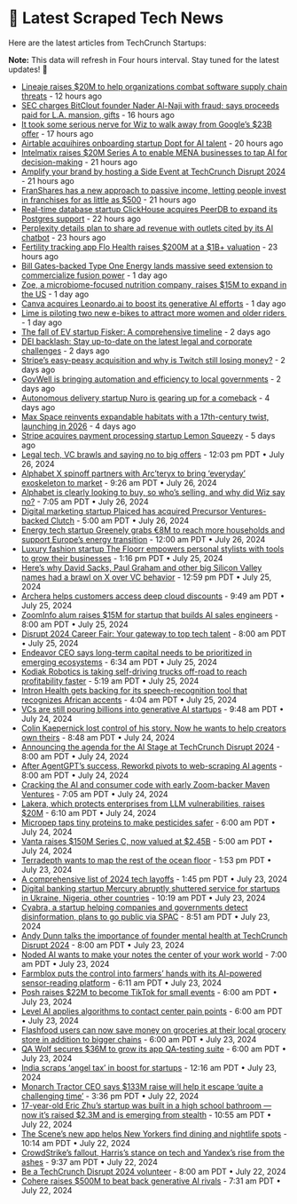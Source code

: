 
# 📰 Latest Scraped Tech News

Here are the latest articles from TechCrunch Startups:

**Note:** This data will refresh in Four hours interval. Stay tuned for the latest updates! 🔄
- [Lineaje raises $20M to help organizations combat software supply chain threats](https://techcrunch.com/2024/07/30/lineaje-raises-20m-to-help-organizations-combat-software-supply-chain-threats/) - 12 hours ago
- [SEC charges BitClout founder Nader Al-Naji with fraud; says proceeds paid for L.A. mansion, gifts](https://techcrunch.com/2024/07/30/sec-charged-crypto-founder-bitclout-startup-backed-by-a16z-sequoia/) - 16 hours ago
- [It took some serious nerve for Wiz to walk away from Google’s $23B offer](https://techcrunch.com/2024/07/30/it-took-some-serious-nerve-for-wiz-to-walk-away-from-googles-23b-offer/) - 17 hours ago
- [Airtable acquihires onboarding startup Dopt for AI talent](https://techcrunch.com/2024/07/30/no-code-platform-airtable-acquires-onboarding-startup-dopt-to-bring-on-more-ai-talent/) - 20 hours ago
- [Intelmatix raises $20M Series A to enable MENA businesses to tap AI for decision-making](https://techcrunch.com/2024/07/30/intelmatix-raises-20m-series-a-to-enable-mena-businesses-to-tap-ai-for-decision-making/) - 21 hours ago
- [Amplify your brand by hosting a Side Event at TechCrunch Disrupt 2024](https://techcrunch.com/2024/07/30/amplify-your-brand-by-hosting-side-events-at-techcrunch-disrupt-2024/) - 21 hours ago
- [FranShares has a new approach to passive income, letting people invest in franchises for as little as $500](https://techcrunch.com/2024/07/30/franshares-has-a-new-approach-to-passive-income-letting-people-invest-in-franchises-for-as-little-as-500/) - 21 hours ago
- [Real-time database startup ClickHouse acquires PeerDB to expand its Postgres support](https://techcrunch.com/2024/07/30/real-time-database-startup-clickhouse-acquires-peerdb-to-expand-its-postgres-support/) - 22 hours ago
- [Perplexity details plan to share ad revenue with outlets cited by its AI chatbot](https://techcrunch.com/2024/07/30/perplexitys-plan-to-share-ad-revenue-with-outlets-cited-by-its-ai-chatbot/) - 23 hours ago
- [Fertility tracking app Flo Health raises $200M at a $1B+ valuation](https://techcrunch.com/2024/07/30/fertility-tracking-app-flo-health-raises-200m-at-a-1b-valuation/) - 23 hours ago
- [Bill Gates-backed Type One Energy lands massive seed extension to commercialize fusion power](https://techcrunch.com/2024/07/30/bill-gates-backed-type-one-energy-lands-massive-seed-extension-to-commercialize-fusion-power/) - 1 day ago
- [Zoe, a microbiome-focused nutrition company, raises $15M to expand in the US](https://techcrunch.com/2024/07/30/nutrition-microbiome-zoe/) - 1 day ago
- [Canva acquires Leonardo.ai to boost its generative AI efforts](https://techcrunch.com/2024/07/29/canva-acquires-leonardo-ai-to-boost-its-generative-ai-efforts/) - 1 day ago
- [Lime is piloting two new e-bikes to attract more women and older riders ](https://techcrunch.com/2024/07/29/lime-is-piloting-two-new-e-bikes-to-attract-more-women-and-older-riders/) - 1 day ago
- [The fall of EV startup Fisker: A comprehensive timeline](https://techcrunch.com/2024/07/29/the-fall-of-ev-startup-fisker-a-comprehensive-timeline/) - 2 days ago
- [DEI backlash: Stay up-to-date on the latest legal and corporate challenges](https://techcrunch.com/2024/07/29/dei-backlash-stay-up-to-date-on-the-latest-legal-and-corporate-challenges/) - 2 days ago
- [Stripe’s easy-peasy acquisition and why is Twitch still losing money?](https://techcrunch.com/podcast/stripes-easy-peasy-acquisition-and-why-is-twitch-still-losing-money/) - 2 days ago
- [GovWell is bringing automation and efficiency to local governments](https://techcrunch.com/2024/07/29/govwell-is-bringing-automation-and-efficiency-to-local-governments/) - 2 days ago
- [Autonomous delivery startup Nuro is gearing up for a comeback](https://techcrunch.com/2024/07/27/autonomous-delivery-startup-nuro-is-gearing-up-for-a-comeback/) - 4 days ago
- [Max Space reinvents expandable habitats with a 17th-century twist, launching in 2026](https://techcrunch.com/2024/07/27/max-space-reinvents-expandable-habitats-with-a-17th-century-twist-launching-in-2026/) - 4 days ago
- [Stripe acquires payment processing startup Lemon Squeezy](https://techcrunch.com/2024/07/26/stripe-acquires-payment-processing-startup-lemon-squeezy/) - 5 days ago
- [Legal tech, VC brawls and saying no to big offers](https://techcrunch.com/2024/07/26/legal-tech-vc-brawls-and-saying-no-to-big-offers/) - 12:03 pm PDT • July 26, 2024
- [Alphabet X spinoff partners with Arc’teryx to bring ‘everyday’ exoskeleton to market](https://techcrunch.com/2024/07/26/alphabet-x-spinoff-skip-partners-with-arcteryx-to-bring-everyday-exoskeleton-to-market/) - 9:26 am PDT • July 26, 2024
- [Alphabet is clearly looking to buy, so who’s selling, and why did Wiz say no?](https://techcrunch.com/podcast/alphabet-is-clearly-looking-to-buy-so-whos-selling-and-why-did-wiz-say-no/) - 7:05 am PDT • July 26, 2024
- [Digital marketing startup Plaiced has acquired Precursor Ventures-backed Clutch](https://techcrunch.com/2024/07/26/digital-marketing-startup-plaiced-has-acquired-precursor-ventures-backed-clutch/) - 5:00 am PDT • July 26, 2024
- [Energy tech startup Greenely grabs €8M to reach more households and support Europe’s energy transition](https://techcrunch.com/2024/07/26/energy-tech-startup-greenely-grabs-e8m-to-reach-more-households-and-support-europes-energy-transition/) - 12:00 am PDT • July 26, 2024
- [Luxury fashion startup The Floorr empowers personal stylists with tools to grow their businesses](https://techcrunch.com/2024/07/25/luxury-fashion-startup-the-floorr-app-personal-stylists/) - 1:16 pm PDT • July 25, 2024
- [Here’s why David Sacks, Paul Graham and other big Silicon Valley names had a brawl on X over VC behavior](https://techcrunch.com/2024/07/25/david-sacks-paul-graham-silicon-valley-names-brawl-on-x-over-vc-behavior/) - 12:59 pm PDT • July 25, 2024
- [Archera helps customers access deep cloud discounts](https://techcrunch.com/2024/07/25/archera-helps-customers-access-deep-cloud-discounts/) - 9:49 am PDT • July 25, 2024
- [ZoomInfo alum raises $15M for startup that builds AI sales engineers](https://techcrunch.com/2024/07/25/zoominfo-alum-raises-15m-for-startup-that-builds-ai-sales-engineers/) - 8:00 am PDT • July 25, 2024
- [Disrupt 2024 Career Fair: Your gateway to top tech talent](https://techcrunch.com/2024/07/25/disrupt-2024-career-fair-your-gateway-to-top-tech-talent/) - 8:00 am PDT • July 25, 2024
- [Endeavor CEO says long-term capital needs to be prioritized in emerging ecosystems](https://techcrunch.com/2024/07/25/endeavor-ceo-says-long-term-capital-needs-to-be-prioritized-in-emerging-ecosystems/) - 6:34 am PDT • July 25, 2024
- [Kodiak Robotics is taking self-driving trucks off-road to reach profitability faster](https://techcrunch.com/2024/07/25/kodiak-robotics-milestone-driverless/) - 5:19 am PDT • July 25, 2024
- [Intron Health gets backing for its speech-recognition tool that recognizes African accents](https://techcrunch.com/2024/07/25/intron-health-raises-1-6m-pre-seed/) - 4:04 am PDT • July 25, 2024
- [VCs are still pouring billions into generative AI startups](https://techcrunch.com/2024/07/24/vcs-are-still-pouring-billions-into-generative-ai-startups/) - 9:48 am PDT • July 24, 2024
- [Colin Kaepernick lost control of his story. Now he wants to help creators own theirs](https://techcrunch.com/2024/07/24/colin-kaepernick-launches-ai-startup-help-creators-storytelling/) - 8:48 am PDT • July 24, 2024
- [Announcing the agenda for the AI Stage at TechCrunch Disrupt 2024](https://techcrunch.com/2024/07/24/announcing-the-agenda-for-the-ai-stage-at-techcrunch-disrupt-2024/) - 8:00 am PDT • July 24, 2024
- [After AgentGPT’s success, Reworkd pivots to web-scraping AI agents](https://techcrunch.com/2024/07/24/reworkd-paul-graham-nat-friedman-daniel-gross-scrape-ai-agents/) - 8:00 am PDT • July 24, 2024
- [Cracking the AI and consumer code with early Zoom-backer Maven Ventures](https://techcrunch.com/podcast/cracking-the-ai-and-consumer-code-with-early-zoom-backer-maven-ventures/) - 7:05 am PDT • July 24, 2024
- [Lakera, which protects enterprises from LLM vulnerabilities, raises $20M](https://techcrunch.com/2024/07/24/lakera-which-protects-enterprises-from-llm-vulnerabilities-raises-20m/) - 6:10 am PDT • July 24, 2024
- [Micropep taps tiny proteins to make pesticides safer](https://techcrunch.com/2024/07/24/micropep-taps-tiny-proteins-to-make-pesticides-safer/) - 6:00 am PDT • July 24, 2024
- [Vanta raises $150M Series C, now valued at $2.45B](https://techcrunch.com/2024/07/24/trust-management-platform-vanta-raises-150m-series-c-now-valued-at-2-45b/) - 5:00 am PDT • July 24, 2024
- [Terradepth wants to map the rest of the ocean floor](https://techcrunch.com/podcast/terradepth-wants-to-map-the-rest-of-the-ocean-floor/) - 1:53 pm PDT • July 23, 2024
- [A comprehensive list of 2024 tech layoffs](https://techcrunch.com/2024/07/23/tech-layoffs-2024-list/) - 1:45 pm PDT • July 23, 2024
- [Digital banking startup Mercury abruptly shuttered service for startups in Ukraine, Nigeria, other countries](https://techcrunch.com/2024/07/23/mercury-bank-fintech-sanctions-ukraine-nigeria/) - 10:19 am PDT • July 23, 2024
- [Cyabra, a startup helping companies and governments detect disinformation, plans to go public via SPAC](https://techcrunch.com/2024/07/23/cyabra-a-startup-helping-companies-and-governments-detect-disinformation-plans-to-go-public-via-spac/) - 8:51 am PDT • July 23, 2024
- [Andy Dunn talks the importance of founder mental health at TechCrunch Disrupt 2024](https://techcrunch.com/2024/07/23/andy-dunn-talks-the-importance-of-founder-mental-health-at-techcrunch-disrupt-2024/) - 8:00 am PDT • July 23, 2024
- [Noded AI wants to make your notes the center of your work world](https://techcrunch.com/2024/07/23/noded-ai-wants-to-make-your-notes-the-center-of-your-work-world/) - 7:00 am PDT • July 23, 2024
- [Farmblox puts the control into farmers’ hands with its AI-powered sensor-reading platform](https://techcrunch.com/2024/07/23/farmblox-puts-the-control-into-farmers-hands-with-its-ai-powered-sensor-reading-platform/) - 6:11 am PDT • July 23, 2024
- [Posh raises $22M to become TikTok for small events](https://techcrunch.com/2024/07/23/event-startup-posh-raises-22m-in-to-focus-on-personalisation-and-event-diversification/) - 6:00 am PDT • July 23, 2024
- [Level AI applies algorithms to contact center pain points](https://techcrunch.com/2024/07/23/level-ai-applies-algorithms-to-contact-center-pain-points/) - 6:00 am PDT • July 23, 2024
- [Flashfood users can now save money on groceries at their local grocery store in addition to bigger chains](https://techcrunch.com/2024/07/23/flashfood-grocery-app-expands-to-more-stores-independent-grocers/) - 6:00 am PDT • July 23, 2024
- [QA Wolf secures $36M to grow its app QA-testing suite](https://techcrunch.com/2024/07/23/qa-wolf-secures-36m-to-grow-its-app-qa-testing-suite/) - 6:00 am PDT • July 23, 2024
- [India scraps ‘angel tax’ in boost for startups](https://techcrunch.com/2024/07/23/india-scraps-angel-tax-in-boost-to-startups/) - 12:16 am PDT • July 23, 2024
- [Monarch Tractor CEO says $133M raise will help it escape ‘quite a challenging time’](https://techcrunch.com/2024/07/22/monarch-tractor-ceo-says-133m-raise-will-help-it-escape-quite-a-challenging-time/) - 3:36 pm PDT • July 22, 2024
- [17-year-old Eric Zhu’s startup was built in a high school bathroom — now it’s raised $2.3M and is emerging from stealth](https://techcrunch.com/2024/07/22/17-year-old-eric-zhus-startup-was-built-in-a-high-school-bathroom-now-its-raised-2-3-million-and-is-emerging-from-stealth/) - 10:55 am PDT • July 22, 2024
- [The Scene’s new app helps New Yorkers find dining and nightlife spots](https://techcrunch.com/2024/07/22/the-scene-app-matches-new-yorkers-with-restaurants-bars-clubs/) - 10:14 am PDT • July 22, 2024
- [CrowdStrike’s fallout, Harris’s stance on tech and Yandex’s rise from the ashes](https://techcrunch.com/podcast/crowdstrikes-fallout-harriss-stance-on-tech-and-yandexs-rise-from-the-ashes/) - 9:37 am PDT • July 22, 2024
- [Be a TechCrunch Disrupt 2024 volunteer](https://techcrunch.com/2024/07/22/be-a-techcrunch-disrupt-2024-volunteer/) - 8:00 am PDT • July 22, 2024
- [Cohere raises $500M to beat back generative AI rivals](https://techcrunch.com/2024/07/22/cohere-raises-500m-to-beat-back-generative-ai-rivals/) - 7:31 am PDT • July 22, 2024